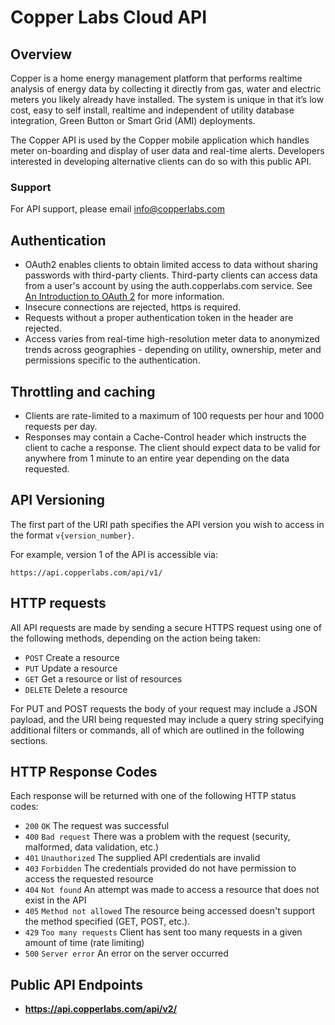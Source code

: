 # Copper Labs Cloud API

## Overview

Copper is a home energy management platform that performs realtime analysis of energy data by collecting it directly from gas, water and electric meters you likely already have installed. The system is unique in that it’s low cost, easy to self install, realtime and independent of utility database integration, Green Button or Smart Grid (AMI) deployments. 

The Copper API is used by the Copper mobile application which handles meter on-boarding and display of user data and real-time alerts. Developers interested in developing alternative clients can do so with this public API.

### Support
For API support, please email info@copperlabs.com

## Authentication
* OAuth2 enables clients to obtain limited access to data without sharing passwords with third-party clients. Third-party clients can access data from a user's account by using the auth.copperlabs.com service. See [An Introduction to OAuth 2](https://www.digitalocean.com/community/tutorials/an-introduction-to-oauth-2) for more information.
* Insecure connections are rejected, https is required. 
* Requests without a proper authentication token in the header are rejected.
* Access varies from real-time high-resolution meter data to anonymized trends across geographies - depending on utility, ownership, meter and permissions specific to the authentication.

## Throttling and caching
* Clients are rate-limited to a maximum of 100 requests per hour and 1000 requests per day.
* Responses may contain a Cache-Control header which instructs the client to cache a response. The client should expect data to be valid for anywhere from 1 minute to an entire year depending on the data requested.

## API Versioning
The first part of the URI path specifies the API version you wish to access in the format `v{version_number}`. 

For example, version 1 of the API is accessible via:

```no-highlight
https://api.copperlabs.com/api/v1/
```

## HTTP requests
All API requests are made by sending a secure HTTPS request using one of the following methods, depending on the action being taken:

* `POST` Create a resource
* `PUT` Update a resource
* `GET` Get a resource or list of resources
* `DELETE` Delete a resource

For PUT and POST requests the body of your request may include a JSON payload, and the URI being requested may include a query string specifying additional filters or commands, all of which are outlined in the following sections.

## HTTP Response Codes
Each response will be returned with one of the following HTTP status codes:

* `200` `OK` The request was successful
* `400` `Bad request` There was a problem with the request (security, malformed, data validation, etc.)
* `401` `Unauthorized` The supplied API credentials are invalid
* `403` `Forbidden` The credentials provided do not have permission to access the requested resource
* `404` `Not found` An attempt was made to access a resource that does not exist in the API
* `405` `Method not allowed` The resource being accessed doesn't support the method specified (GET, POST, etc.).
* `429` `Too many requests` Client has sent too many requests in a given amount of time (rate limiting) 
* `500` `Server error` An error on the server occurred

## Public API Endpoints
- **https://api.copperlabs.com/api/v2/**




